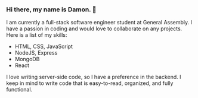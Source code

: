 ### Hi there, my name is Damon. 👋

I am currently a full-stack software engineer student at General Assembly. I have a passion in coding and would love to collaborate on any projects. Here is a list of my skills:
- HTML, CSS, JavaScript
- NodeJS, Express
- MongoDB
- React

I love writing server-side code, so I have a preference in the backend. I keep in mind to write code that is easy-to-read, organized, and fully functional.
<!--
**dfung003/dfung003** is a ✨ _special_ ✨ repository because its `README.md` (this file) appears on your GitHub profile.

Here are some ideas to get you started:

- 🔭 I’m currently working on ...
- 🌱 I’m currently learning ...
- 👯 I’m looking to collaborate on ...
- 🤔 I’m looking for help with ...
- 💬 Ask me about ...
- 📫 How to reach me: ...
- 😄 Pronouns: ...
- ⚡ Fun fact: ...
-->
